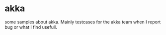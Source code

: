 akka
====

some samples about akka.
Mainly testcases for the akka team when I report bug or what I find usefull.

